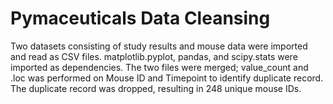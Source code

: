 # Pymaceuticals Data Cleansing #
Two datasets consisting of study results and mouse data were imported and read as CSV files. matplotlib.pyplot, pandas, and scipy.stats were imported as dependencies. The two files were merged; value_count and .loc was performed on Mouse ID and Timepoint to identify duplicate record. The duplicate record was dropped, resulting in 248 unique mouse IDs.

